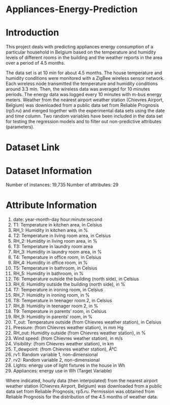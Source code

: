 # Appliances-Energy-Prediction

# Introduction
This project deals with predicting appliances energy consumption of a particular household in Belgium based on the temperature and humidity levels of different rooms in the building and the weather reports in the area over a period of 4.5 months.

The data set is at 10 min for about 4.5 months. The house temperature and humidity conditions were monitored with a ZigBee wireless sensor network. Each wireless node transmitted the temperature and humidity conditions around 3.3 min. Then, the wireless data was averaged for 10 minutes periods. The energy data was logged every 10 minutes with m-bus energy meters. Weather from the nearest airport weather station (Chievres Airport, Belgium) was downloaded from a public data set from Reliable Prognosis (rp5.ru) and merged together with the experimental data sets using the date and time column. Two random variables have been included in the data set for testing the regression models and to filter out non-predictive attributes (parameters).

# Dataset Link
<link rel="http://archive.ics.uci.edu/ml/datasets/Appliances+energy+prediction" href="Appliance Energy Data">

# Dataset Information
  Number of instances: 19,735
  Number of attributes: 29

# Attribute Information
  1. date: year-month-day hour:minute:second
  2. T1: Temperature in kitchen area, in Celsius
  3. RH_1: Humidity in kitchen area, in %
  4. T2: Temperature in living room area, in Celsius
  5. RH_2: Humidity in living room area, in %
  6. T3: Temperature in laundry room area
  7. RH_3: Humidity in laundry room area, in %
  8. T4: Temperature in office room, in Celsius
  9. RH_4: Humidity in office room, in %
  10. T5: Temperature in bathroom, in Celsius
  11. RH_5: Humidity in bathroom, in %
  12. T6: Temperature outside the building (north side), in Celsius
  13. RH_6: Humidity outside the building (north side), in %
  14. T7: Temperature in ironing room, in Celsius
  15. RH_7: Humidity in ironing room, in %
  16. T8: Temperature in teenager room 2, in Celsius
  17. RH_8: Humidity in teenager room 2, in %
  18. T9: Temperature in parents’ room, in Celsius
  19. RH_9: Humidity in parents’ room, in %
  20. T_out: Temperature outside (from Chievres weather station), in Celsius
  21. Pressure: (from Chievres weather station), in mm Hg
  22. RH_out: Humidity outside (from Chievres weather station), in %
  23. Wind speed: (from Chievres weather station), in m/s
  24. Visibility: (from Chievres weather station), in km
  25. T_dewpoint: (from Chievres weather station), Â°C
  26. rv1: Random variable 1, non-dimensional
  27. rv2: Random variable 2, non-dimensional
  28. Lights: energy use of light fixtures in the house in Wh
  29. Appliances: energy use in Wh (Target Variable)

Where indicated, hourly data (then interpolated) from the nearest airport weather station (Chievres Airport, Belgium) was downloaded from a public data set from Reliable Prognosis, rp5.ru. Permission was obtained from Reliable Prognosis for the distribution of the 4.5 months of weather data.
